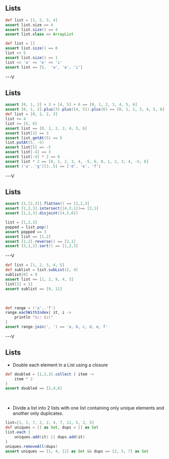 ## Lists

```groovy
def list = [1, 2, 3, 4]
assert list.size == 4
assert list.size() == 4
assert list.class == ArrayList
```

```groovy
def list = []
assert list.size() == 0
list << 5
assert list.size() == 1
list << 'a' << 'e' << 'i'
assert list == [5,  'a', 'e', 'i']
```

---V

## Lists

```groovy
assert [0, 1, 2] + 3 + [4, 5] + 6 == [0, 1, 2, 3, 4, 5, 6]
assert [0, 1, 2].plus(3).plus([4, 5]).plus(6) == [0, 1, 2, 3, 4, 5, 6]
def list = [0, 1, 2, 3]
list += 4
list += [5, 6]
assert list == [0, 1, 2, 3, 4, 5, 6]
assert list[3] == 3
assert list.getAt(5) == 5
list.putAt(5, -5)
assert list[5] == -5
assert list[-4] == 3
assert list[-4] * 2 == 6
assert list * 2 == [0, 1, 2, 3, 4, -5, 6, 0, 1, 2, 3, 4, -5, 6]
assert ('a'..'g')[3..5] == ['d', 'e', 'f']
```

---V

## Lists

```groovy
assert [1,[2,3]].flatten() == [1,2,3]
assert [1,2,3].intersect([4,3,1])== [3,1]
assert [1,2,3].disjoint([4,5,6])

list = [1,2,3]
popped = list.pop()
assert popped == 3
assert list == [1,2]
assert [1,2].reverse() == [2,1]
assert [3,1,2].sort() == [1,2,3]
```

---V

```groovy
def list = [1, 2, 3, 4, 5]
def sublist = list.subList(2, 4)
sublist[0] = 9
assert list == [1, 2, 9, 4, 5]
list[3] = 11
assert sublist == [9, 11]
```
<br>

```groovy
def range = ('a'..'f')
range.eachWithIndex{ it, i -> 
    println "$i: $it"
}
assert range.join(', ') == 'a, b, c, d, e, f'
```

---V

## Lists
* Double each element in a List using a closure

```groovy
def doubled = [1,2,3].collect { item ->
	item * 2
}
assert doubled == [2,4,6]
```
<br>

* Divide a list into 2 lists with one list containing only unique elements and another only duplicates.
```groovy
list=[1, 2, 7, 2, 2, 4, 7, 11, 5, 2, 5]
def uniques = [] as Set, dups = [] as Set
list.each {
	uniques.add(it) || dups.add(it)
}
uniques.removeAll(dups)
assert uniques == [1, 4, 11] as Set && dups == [2, 5, 7] as Set
```